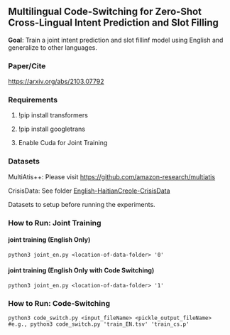 ## Multilingual Code-Switching for Zero-Shot Cross-Lingual Intent Prediction and Slot Filling

**Goal**: Train a joint intent prediction and slot fillinf model using English and generalize to other languages.

### Paper/Cite
https://arxiv.org/abs/2103.07792

### Requirements

1) !pip install transformers

2) !pip install googletrans

3) Enable Cuda for Joint Training

### Datasets
MultiAtis++: Please visit https://github.com/amazon-research/multiatis 

CrisisData: See folder [English-HaitianCreole-CrisisData](https://github.com/jitinkrishnan/Multilingual-ZeroShot-SlotFilling/tree/main/English-HaitianCreole-CrisisData)

Datasets to setup before running the experiments.

### How to Run: Joint Training

#### joint training (English Only)
```
python3 joint_en.py <location-of-data-folder> '0'
```

#### joint training (English Only with Code Switching)
```
python3 joint_en.py <location-of-data-folder> '1'
```

### How to Run: Code-Switching
```
python3 code_switch.py <input_fileName> <pickle_output_fileName>
#e.g., python3 code_switch.py 'train_EN.tsv' 'train_cs.p'
```
